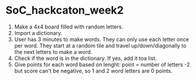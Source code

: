# SoC_hackcaton_week2

1. Make a 4x4 board filled with random letters.
2. Import a dictionary.
3. User has 3 minutes to make words. They can only use each letter once per word. They start at a random tile and travel up/down/diagonally to the next letters to make a word.
4. Check if the word is in the dictionary. If yes, add it toa list.
5. Give points for each word based on lenght: point = number of letters -2 but score can't be negative, so 1 and 2 word letters are 0 points.
